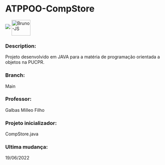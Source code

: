 # ATPPOO-CompStore

<p align="left">
<img src="http://img.shields.io/static/v1?label=STATUS&message=EM%20DESENVOLVIMENTO&color=GREEN&style=for-the-badge"/>
<img align="center" alt="Bruno-JS" height="50" width="60" src="https://cdn.jsdelivr.net/gh/devicons/devicon/icons/java/java-original-wordmark.svg">
</p>

### Description: 
Projeto desenvolvido em JAVA para a matéria de programação orientada a objetos na PUCPR.

### Branch:
Main

### Professor: 
Galbas Milleo Filho

### Projeto inicializador: 
CompStore.java

### Ultima mudança: 
19/06/2022

